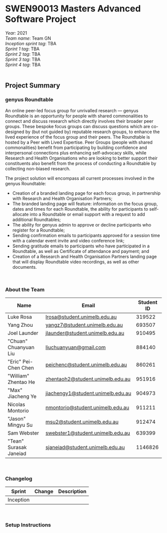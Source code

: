 # SWEN90013 Masters Advanced Software Project<br />

*Year:* 2021<br />
*Team name*: Team GN<br />
*Inception sprint tag*: TBA<br />
*Sprint 1 tag*: TBA<br />
*Sprint 2 tag*: TBA<br />
*Sprint 3 tag*: TBA<br />
*Sprint 4 tag*: TBA<br /><br />

## Project Summary

### genyus Roundtable

An online peer-led focus group for unrivalled research — genyus Roundtable is an opportunity for people with shared commonalities to connect and discuss research which directly involves their broader peer groups. These bespoke focus groups can discuss questions which are co-designed by (but not guided by) reputable research groups, to enhance the lived experience of the focus group and their peers. The Roundtable is hosted by a Peer with Lived Expertise.
Peer Groups (people with shared commonalities) benefit from participating by building confidence and interpersonal connections plus enhancing self-advocacy skills, while Research and Health Organisations who are looking to better support their constituents also benefit from the process of conducting a Roundtable by collecting non-biased research.

The project solution will encompass all current processes involved in the genyus Roundtable:

- Creation of a branded landing page for each focus group, in partnership with Research and Health Organisation Partners;
- The branded landing page will feature: information on the focus group, dates and times for each Roundtable, the ability for participants to self-allocate into a Roundtable or email support with a request to add additional Roundtables;
- The ability for genyus admin to approve or decline participants who register for a Roundtable;
- Sending confirmation emails to participants approved for a session time with a calendar event invite and video conference link;
- Sending gratitude emails to participants who have participated in a Roundtable, as well as Certificate of attendance and payment; and 
- Creation of a Research and Health Organisation Partners landing page that will display Roundtable video recordings, as well as other documents.

<br />

### About the Team

| Name | Email | Student ID |
| - | - | - |
| Luke Rosa | lrosa@student.unimelb.edu.au | 319522 |
| Yang Zhou | yangz7@student.unimelb.edu.au | 693507 |
| Joel Launder | jlaunder@student.unimelb.edu.au | 910495 |
| "Chuan" Chuanyuan Liu | liuchuanyuan@gmail.com | 884140 |
| "Eric" Pei-Chen Chen | peichenc@student.unimelb.edu.au | 860261 |
| "William" Zhentao He | zhentaoh2@student.unimelb.edu.au | 951916 |
| "Max" Jiacheng Ye | jiachengy1@student.unimelb.edu.au | 904973 |
| Nicolas Montorio | nmontorio@student.unimelb.edu.au | 911211 |
| "Jason" Mingyu Su | msu2@student.unimelb.edu.au | 912474 |
| Sam Webster | swebster1@student.unimelb.edu.au | 639399 |
| "Tean" Surasak Janeiad | sjaneiad@student.unimelb.edu.au | 1146826 |

<br />

### Changelog

| Sprint | Change | Description |
| - | - | - |
| Inception | | |

<br />

### Setup Instructions
